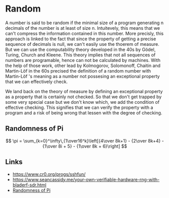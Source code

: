 # Random

A number is said to be random if the minimal size of a program generating n
decimals of the number is at least of size n. Intuitevely, this means that we
can't compress the information contained in this number.  More precisly, this
approach is linked to the fact that since the property of getting a precise
sequence of decimals is null, we can't easily use the thoerem of measure. But we
can use the computability theory developed in the 40s by Gödel, Turing, Church
and Kleene. This theory implies that not all sequences of numbers are
programable, hence can not be calculated by machines. With the help of those
work, other lead by Kolmogorov, Solomonoff, Chaitin and Martin-Löf in the 60s
precised the definition of a random number with Martin-Löf 's meaning as a
number not possesing an exceptional property that we can effectively check.

We land back on the theory of measure by defining an exceptional property as a
property that is certainly not checked. So that we don't get trapped by some
very special case but we don't know which, we add the condition of effective
checking. This signifies that we can verify the property with a program and a
risk of being wrong that lessen with the degree of checking.

## Randomness of Pi

$$
\pi = \sum_{k=0}^\infty\,{1\over16^k}\left[{4\over 8k+1} - {2\over 8k+4} - {1\over 8i + 5} - {1\over 8k + 6}\right]
$$

## Links

 - https://www.cr0.org/progs/sshfun/
 - https://www.seancassidy.me/your-own-verifiable-hardware-rng-with-bladerf-sdr.html
 - [Randomness of Pi](http://www.pi314.net/eng/statistique.php)

